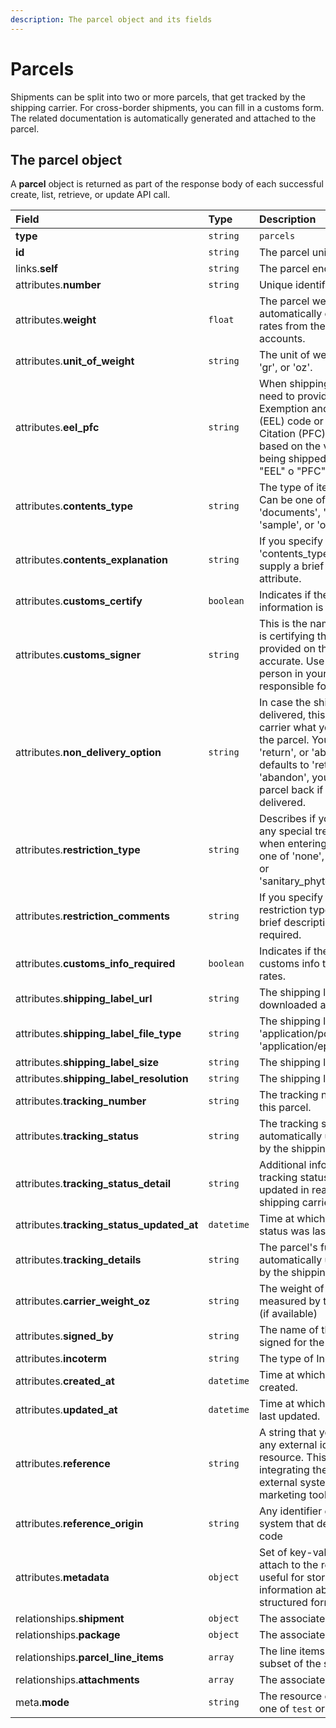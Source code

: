 ```yaml
---
description: The parcel object and its fields
---
```


# Parcels

Shipments can be split into two or more parcels, that get tracked by the shipping carrier. For cross-border shipments, you can fill in a customs form. The related documentation is automatically generated and attached to the parcel.

## The parcel object

A **parcel** object is returned as part of the response body of each successful create, list, retrieve, or update API call.

| Field | Type | Description |
| :--- | :--- | :--- |
| **type** | `string` | `parcels` |
| **id** | `string` | The parcel unique identifier |
| links.**self** | `string` | The parcel endpoint URL |
| attributes.**number** | `string` | Unique identifier for the parcel |
| attributes.**weight** | `float` | The parcel weight, used to automatically calculate the tax rates from the available carrier accounts. |
| attributes.**unit\_of\_weight** | `string` | The unit of weight. Can be one of 'gr', or 'oz'. |
| attributes.**eel\_pfc** | `string` | When shipping outside the US, you need to provide either an Exemption and Exclusion Legend \(EEL\) code or a Proof of Filing Citation \(PFC\). Which you need is based on the value of the goods being shipped. Value can be one of "EEL" o "PFC". |
| attributes.**contents\_type** | `string` | The type of item you are sending. Can be one of 'merchandise', 'gift', 'documents', 'returned\_goods', 'sample', or 'other'. |
| attributes.**contents\_explanation** | `string` | If you specify 'other' in the 'contents\_type' attribute, you must supply a brief description in this attribute. |
| attributes.**customs\_certify** | `boolean` | Indicates if the provided information is accurate |
| attributes.**customs\_signer** | `string` | This is the name of the person who is certifying that the information provided on the customs form is accurate. Use a name of the person in your organization who is responsible for this. |
| attributes.**non\_delivery\_option** | `string` | In case the shipment cannot be delivered, this option tells the carrier what you want to happen to the parcel. You can pass either 'return', or 'abandon'. The value defaults to 'return'. If you pass 'abandon', you will not receive the parcel back if it cannot be delivered. |
| attributes.**restriction\_type** | `string` | Describes if your parcel requires any special treatment or quarantine when entering the country. Can be one of 'none', 'other', 'quarantine', or 'sanitary\_phytosanitary\_inspection'. |
| attributes.**restriction\_comments** | `string` | If you specify 'other' in the restriction type, you must supply a brief description of what is required. |
| attributes.**customs\_info\_required** | `boolean` | Indicates if the parcel requires customs info to get the shipping rates. |
| attributes.**shipping\_label\_url** | `string` | The shipping label url, ready to be downloaded and printed. |
| attributes.**shipping\_label\_file\_type** | `string` | The shipping label file type. One of 'application/pdf', 'application/zpl', 'application/epl2', or 'image/png'. |
| attributes.**shipping\_label\_size** | `string` | The shipping label size. |
| attributes.**shipping\_label\_resolution** | `string` | The shipping label resolution. |
| attributes.**tracking\_number** | `string` | The tracking number associated to this parcel. |
| attributes.**tracking\_status** | `string` | The tracking status for this parcel, automatically updated in real time by the shipping carrier. |
| attributes.**tracking\_status\_detail** | `string` | Additional information about the tracking status, automatically updated in real time by the shipping carrier. |
| attributes.**tracking\_status\_updated\_at** | `datetime` | Time at which the parcel's tracking status was last updated. |
| attributes.**tracking\_details** | `string` | The parcel's full tracking history, automatically updated in real time by the shipping carrier. |
| attributes.**carrier\_weight\_oz** | `string` | The weight of the parcel as measured by the carrier in ounces \(if available\) |
| attributes.**signed\_by** | `string` | The name of the person who signed for the parcel \(if available\) |
| attributes.**incoterm** | `string` | The type of Incoterm \(if available\). |
| attributes.**created\_at** | `datetime` | Time at which the resource was created. |
| attributes.**updated\_at** | `datetime` | Time at which the resource was last updated. |
| attributes.**reference** | `string` | A string that you can use to add any external identifier to the resource. This can be useful for integrating the resource to an external system, like an ERP, a marketing tool, a CRM, or whatever. |
| attributes.**reference\_origin** | `string` | Any identifier of the third party system that defines the reference code |
| attributes.**metadata** | `object` | Set of key-value pairs that you can attach to the resource. This can be useful for storing additional information about the resource in a structured format. |
| relationships.**shipment** | `object` | The associated shipment. |
| relationships.**package** | `object` | The associated package. |
| relationships.**parcel\_line\_items** | `array` | The line items in this parcel \(a subset of the shipment line items\) |
| relationships.**attachments** | `array` | The associated attachments. |
| meta.**mode** | `string` | The resource environment \(can be one of `test` or `live`\) |

